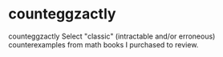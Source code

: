 # counteggzactly

counteggzactly
Select "classic" (intractable and/or erroneous) counterexamples from math books I purchased to review.
